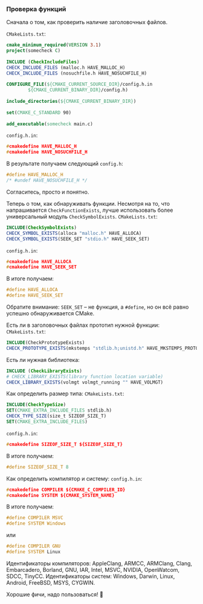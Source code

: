 ### Проверка функций

Сначала о том, как проверить наличие заголовочных файлов.

`CMakeLists.txt`:

```cmake
cmake_minimum_required(VERSION 3.1)
project(somecheck C)
 
INCLUDE (CheckIncludeFiles)
CHECK_INCLUDE_FILES (malloc.h HAVE_MALLOC_H)
CHECK_INCLUDE_FILES (nosuchfile.h HAVE_NOSUCHFILE_H)
 
CONFIGURE_FILE(${CMAKE_CURRENT_SOURCE_DIR}/config.h.in
        ${CMAKE_CURRENT_BINARY_DIR}/config.h)
 
include_directories(${CMAKE_CURRENT_BINARY_DIR})
 
set(CMAKE_C_STANDARD 90)
 
add_executable(somecheck main.c)
```

`config.h.in`:

```c
#cmakedefine HAVE_MALLOC_H
#cmakedefine HAVE_NOSUCHFILE_H
```

В результате получаем следующий `config.h`:

```c
#define HAVE_MALLOC_H
/* #undef HAVE_NOSUCHFILE_H */
```

Согласитесь, просто и понятно.

Теперь о том, как обнаруживать функции. Несмотря на то, что напрашивается `CheckFunctionExists`, лучше использовать более универсальный модуль `CheckSymbolExists`. `CMakeLists.txt`:

```cmake
INCLUDE(CheckSymbolExists)
CHECK_SYMBOL_EXISTS(alloca "malloc.h" HAVE_ALLOCA)
CHECK_SYMBOL_EXISTS(SEEK_SET "stdio.h" HAVE_SEEK_SET)
```

`config.h.in`:

```c
#cmakedefine HAVE_ALLOCA
#cmakedefine HAVE_SEEK_SET
```

В итоге получаем:

```c
#define HAVE_ALLOCA
#define HAVE_SEEK_SET
```

Обратите внимание: `SEEK_SET` – не функция, а `#define`, но он всё равно успешно обнаруживается CMake.

Есть ли в заголовочных файлах прототип нужной функции: `CMakeLists.txt`:

```cmake
INCLUDE(CheckPrototypeExists)
CHECK_PROTOTYPE_EXISTS(mkstemps "stdlib.h;unistd.h" HAVE_MKSTEMPS_PROTO)
```

Есть ли нужная библиотека:

```cmake
INCLUDE (CheckLibraryExists)
# CHECK_LIBRARY_EXISTS(library function location variable)
CHECK_LIBRARY_EXISTS(volmgt volmgt_running "" HAVE_VOLMGT)
```

Как определить размер типа: `CMakeLists.txt`:

```cmake
INCLUDE(CheckTypeSize)
SET(CMAKE_EXTRA_INCLUDE_FILES stdlib.h)
CHECK_TYPE_SIZE(size_t SIZEOF_SIZE_T)
SET(CMAKE_EXTRA_INCLUDE_FILES)
```

`config.h.in`:

```c
#cmakedefine SIZEOF_SIZE_T ${SIZEOF_SIZE_T}
```

В итоге получаем:

```c
#define SIZEOF_SIZE_T 8
```

Как определить компилятор и систему: `config.h.in`:

```c
#cmakedefine COMPILER ${CMAKE_C_COMPILER_ID}
#cmakedefine SYSTEM ${CMAKE_SYSTEM_NAME}
```

В итоге получаем:

```c
#define COMPILER MSVC
#define SYSTEM Windows
```

или

```c
#define COMPILER GNU
#define SYSTEM Linux
```

Идентификаторы компиляторов: AppleClang, ARMCC, ARMClang, Clang, Embarcadero, Borland, GNU, IAR, Intel, MSVC, NVIDIA, OpenWatcom, SDCC, TinyCC. Идентификаторы систем: Windows, Darwin, Linux, Android, FreeBSD, MSYS, CYGWIN.

Хорошие фичи, надо пользоваться! 🙂
